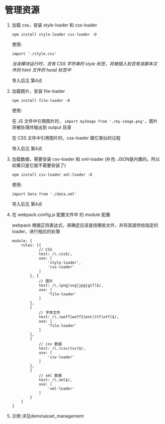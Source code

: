 # 管理资源

1. 加载 css，安装 style-loader 和 css-loader

    ``` npm install style-loader css-loader -D ```

    使用:

    ``` import './style.css' ```

    *当该模块运行时，含有 CSS 字符串的 style 标签，将被插入到含有该脚本文件的 html 文件的 head 标签中*

    导入后见 第4点

2. 加载图片，安装 file-loader

    ``` npm install file-loader -D ```

    使用:

    在 JS 文件中引用图片时，
    ``` import myImage from './my-image.png' ```，图片将被处理并输出到 output 目录

    在 CSS 文件中引用图片时，css-loader 跟它类似的过程

    导入后见 第4点

3. 加载数据，需要安装 csv-loader 和 xml-loader (补充: JSON是内置的，所以如果只是它就不需要安装了)

    ``` npm install csv-loader xml-loader -D ```

    使用:

    ``` import Data from './data.xml' ```

    导入后见 第4点

4. 在 webpack.config.js 配置文件中 的 module 配置

    webpack 根据正则表达式，来确定应该查找哪些文件，并将其提供给指定的 loader，进行相应的处理

    ```
    module: {
        rules: [{
                // CSS
                test: /\.css$/,
                use: [
                    'style-loader',
                    'css-loader'
                ]
            }, {
                // 图片
                test: /\.(png|svg|jpg|gif)$/,
                use: [
                    'file-loader'
                ]
            },
            {
                // 字体文件
                test: /\.(woff|woff2|eot|ttf|otf)$/,
                use: [
                    'file-loader'
                ]
            },
            {
                // csv 数据
                test: /\.(csv|tsv)$/,
                use: [
                    'csv-loader'
                ]
            },
            {
                // xml 数据
                test: /\.xml$/,
                use: [
                    'xml-loader'
                ]
            }
        ]
    }
    ```

5. 示例
详见demo\asset_management